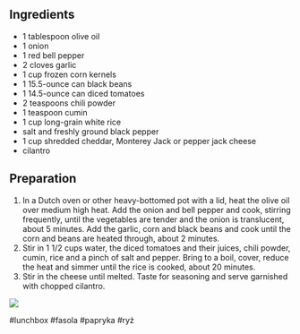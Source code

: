 ## Ingredients

-   1 tablespoon olive oil
-   1 onion
-   1 red bell pepper
-   2 cloves garlic
-   1 cup frozen corn kernels
-   1 15.5-ounce can black beans
-   1 14.5-ounce can diced tomatoes
-   2 teaspoons chili powder
-   1 teaspoon cumin
-   1 cup long-grain white rice
-   salt and freshly ground black pepper
-   1 cup shredded cheddar, Monterey Jack or pepper jack cheese
-   cilantro

## Preparation

1.  In a Dutch oven or other heavy-bottomed pot with a lid, heat the olive oil over medium high heat. Add the onion and bell pepper and cook, stirring frequently, until the vegetables are tender and the onion is translucent, about 5 minutes. Add the garlic, corn and black beans and cook until the corn and beans are heated through, about 2 minutes.
2.  Stir in 1 1/2 cups water, the diced tomatoes and their juices, chili powder, cumin, rice and a pinch of salt and pepper. Bring to a boil, cover, reduce the heat and simmer until the rice is cooked, about 20 minutes.
3.  Stir in the cheese until melted. Taste for seasoning and serve garnished with chopped cilantro.

![](https://media-cldnry.s-nbcnews.com/image/upload/t_fit-2000w,f_auto,q_auto:best/newscms/2015_40/799701/one-pot-mexican-rice-recipe-tease-today-150930.jpg)

#lunchbox #fasola #papryka #ryż 